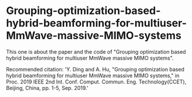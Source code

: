 # Grouping-optimization-based-hybrid-beamforming-for-multiuser-MmWave-massive-MIMO-systems
This one is about the paper and the code of "Grouping optimization based hybrid beamforming for multiuser MmWave massive MIMO systems".

Recommended citation: 'Y. Ding and A. Hu,  "Grouping optimization based hybrid beamforming for multiuser MmWave massive MIMO systems," in Proc. 2019 IEEE 2nd Int. Conf. Comput. Commun. Eng. Technology(CCET), Beijing, China, pp. 1-5, Sep. 2019.'
